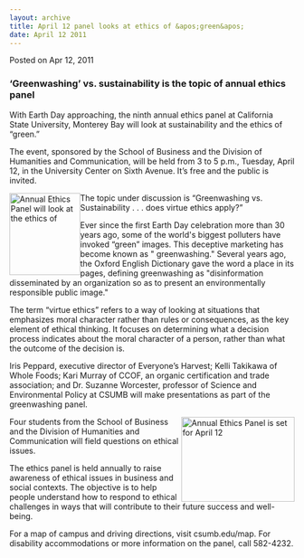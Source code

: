 ```yaml
---
layout: archive
title: April 12 panel looks at ethics of &apos;green&apos;
date: April 12 2011
---
```





<span class="date">Posted on Apr 12, 2011    </span>
<h3>&#x2018;Greenwashing&#x2019; vs. sustainability is the topic of annual ethics
panel</h3>
<p>With Earth Day approaching, the ninth annual ethics panel at
California State University, Monterey Bay will look at
sustainability and the ethics of &#x201C;green.&#x201D;</p>
<p>The event, sponsored by the School of Business and the Division
of Humanities and Communication, will be held from 3 to 5 p.m.,
Tuesday, April 12, in the University Center on Sixth Avenue. It&#x2019;s
free and the public is invited.</p>
<p><img alt="Annual Ethics Panel will look at the ethics of " src="http://news.csumb.edu/sites/default/files/65/attachments/news/images/office-ethics-the-competitive-edge-of-green-office-supplies.jpg" style="float:left; width:125px; height:145px">The topic under
discussion is &#x201C;Greenwashing vs. Sustainability . . . does virtue
ethics apply?&#x201D;</img></p>
<p>Ever since the first Earth Day celebration more than 30 years
ago, some of the world&apos;s biggest polluters have invoked &#x201C;green&#x201D;
images. This deceptive marketing has become known as &quot;
greenwashing.&quot; Several years ago, the Oxford English Dictionary
gave the word a place in its pages, defining greenwashing as
&quot;disinformation disseminated by an organization so as to present an
environmentally responsible public image.&quot;</p>
<p>The term &#x201C;virtue ethics&#x201D; refers to a way of looking at
situations that emphasizes moral character rather than rules or
consequences, as the key element of ethical thinking. It focuses on
determining what a decision process indicates about the moral
character of a person, rather than what the outcome of the decision
is.</p>
<p>Iris Peppard, executive director of Everyone&#x2019;s Harvest; Kelli
Takikawa of Whole Foods; Kari Murray of CCOF, an organic
certification and trade association; and Dr. Suzanne Worcester,
professor of Science and Environmental Policy at CSUMB will make
presentations as part of the greenwashing panel.</p>
<p><img alt="Annual Ethics Panel is set for April 12" src="http://news.csumb.edu/sites/default/files/65/attachments/news/images/ethics.jpeg" style="float:right; width:200px; height:150px">Four students from
the School of Business and the Division of Humanities and
Communication will field questions on ethical issues.</img></p>
<p>The ethics panel is held annually to raise awareness of ethical
issues in business and social contexts. The objective is to help
people understand how to respond to ethical challenges in ways that
will contribute to their future success and well-being.</p>
<p>For a map of campus and driving directions, visit csumb.edu/map.
For disability accommodations or more information on the panel,
call 582-4232.</p>






